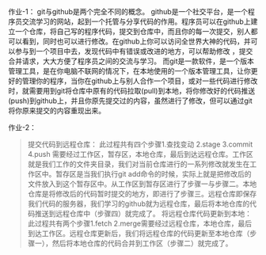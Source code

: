 
作业-1：
git与github是两个完全不同的概念。
   github是一个社交平台，是一个程序员交流学习的网站，起到一个托管与分享代码的作用。程序员可以在github上建立一个仓库，将自己写的程序代码，提交到仓库中，而且你的每一次提交，别人都可以看到，同时也可以进行修改。在github上你可以访问全世界大神的代码，并可以参与到一个项目中去，发现代码中有错误或改进的地方，可以帮助修改 ，提交合并请求，大大方便了程序员之间的交流与学习。
   而git是一款软件，是一个版本管理工具，是在你电脑不联网的情况下，在本地使用的一个版本管理工具，让你更好的管理你的程序，当你在github上与别人合作一个项目，或对一些代码进行修改时，就需要用到git将仓库中原有的代码拉取(pull)到本地，将你修改好的代码推送(push)到github上，并且你原先提交过的内容，虽然进行了修改，但可以通过git将你原来提交的内容重现出来。
   
   
   作业-2： 
   >提交代码到远程仓库： 此过程共有四个步骤1.查找变动 2.stage 3.commit 4.push 需要经过工作区，暂存区，本地仓库，最后到达远程仓库。工作区就是我们工作的文件夹目录，我们对当前仓库进行的一系列修改就发生在工作区中。暂存区是当我们执行git add命令的时候，实际上就是把修改后的文件放入到这个暂存区中。从工作区到暂存区进行了步骤一与步骤二。本地仓库是将修改后的代码暂时提交的地方，即进行了步骤三。远程仓库即保存我们代码的服务器，我们学习的github就为远程仓库，最后将本地仓库的代码推送到远程仓库中（步骤四）就完成了。
   >将远程仓库代码更新到本地：此过程共有两个步骤1.fetch 2.merge需要经过远程仓库，本地仓库，最后到达工作区。远程仓库更新后，我们将远程仓库的代码更新至本地仓库（步骤一），然后将本地仓库的代码合并到工作区（步骤二）就完成了。
